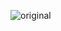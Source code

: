 <p Website created for a company project, for the Bachelor of Physiotherapy student Maria Eduarda Pires, all done only in HTML and CSS. /p>


![original](https://user-images.githubusercontent.com/107058893/208747190-199d13b5-4a2e-4039-a079-6a4286695006.png)

